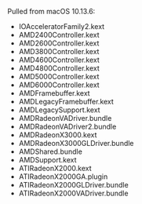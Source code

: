 Pulled from macOS 10.13.6:

- IOAcceleratorFamily2.kext
- AMD2400Controller.kext
- AMD2600Controller.kext
- AMD3800Controller.kext
- AMD4600Controller.kext
- AMD4800Controller.kext
- AMD5000Controller.kext
- AMD6000Controller.kext
- AMDFramebuffer.kext
- AMDLegacyFramebuffer.kext
- AMDLegacySupport.kext
- AMDRadeonVADriver.bundle
- AMDRadeonVADriver2.bundle
- AMDRadeonX3000.kext
- AMDRadeonX3000GLDriver.bundle
- AMDShared.bundle
- AMDSupport.kext
- ATIRadeonX2000.kext
- ATIRadeonX2000GA.plugin
- ATIRadeonX2000GLDriver.bundle
- ATIRadeonX2000VADriver.bundle